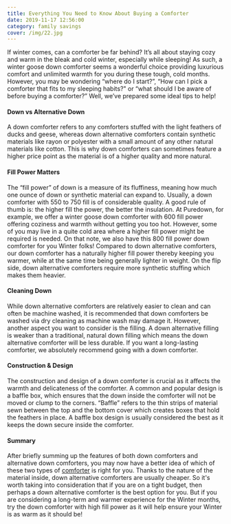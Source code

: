 ```yaml
---
title: Everything You Need to Know About Buying a Comforter
date: 2019-11-17 12:56:00
category: family savings
cover: /img/22.jpg
---
```


If winter comes, can a comforter be far behind? It’s all about staying cozy and warm in the bleak and cold winter, especially while sleeping! As such, a winter goose down comforter seems a wonderful choice providing luxurious comfort and unlimited warmth for you during these tough, cold months. However, you may be wondering “where do I start?”, “How can I pick a comforter that fits to my sleeping habits?" or “what should I be aware of before buying a comforter?” Well, we’ve prepared some ideal tips to help!

#### Down vs Alternative Down

A down comforter refers to any comforters stuffed with the light feathers of ducks and geese, whereas down alternative comforters contain synthetic materials like rayon or polyester with a small amount of any other natural materials like cotton. This is why down comforters can sometimes feature a higher price point as the material is of a higher quality and more natural.

<!-- more -->

#### Fill Power Matters

The “fill power” of down is a measure of its fluffiness, meaning how much one ounce of down or synthetic material can expand to. Usually, a down comforter with 550 to 750 fill is of considerable quality. A good rule of thumb is: the higher fill the power, the better the insulation. At Puredown, for example, we offer a winter goose down comforter with 600 fill power offering coziness and warmth without getting you too hot. However, some of you may live in a quite cold area where a higher fill power might be required is needed. On that note, we also have this 800 fill power down comforter for you Winter folks!
Compared to down alternative comforters, our down comforter has a naturally higher fill power thereby keeping you warmer, while at the same time being generally lighter in weight. On the flip side, down alternative comforters require more synthetic stuffing which makes them heavier.

#### Cleaning Down

While down alternative comforters are relatively easier to clean and can often be machine washed, it is recommended that down comforters be washed via dry cleaning as machine wash may damage it. However, another aspect you want to consider is the filling. A down alternative filling is weaker than a traditional, natural down filling which means the down alternative comforter will be less durable. If you want a long-lasting comforter, we absolutely recommend going with a down comforter.

#### Construction & Design

The construction and design of a down comforter is crucial as it affects the warmth and delicateness of the comforter. A common and popular design is a baffle box, which ensures that the down inside the comforter will not be moved or clump to the corners. “Baffle” refers to the thin strips of material sewn between the top and the bottom cover which creates boxes that hold the feathers in place. A baffle box design is usually considered the best as it keeps the down secure inside the comforter.

#### Summary

After briefly summing up the features of both down comforters and alternative down comforters, you may now have a better idea of which of these two types of [comforter](https://puredown.com/products/softest-comforter) is right for you. Thanks to the nature of the material inside, down alternative comforters are usually cheaper. So it's worth taking into consideration that if you are on a tight budget, then perhaps a down alternative comforter is the best option for you. But if you are considering a long-term and warmer experience for the Winter months, try the down comforter with high fill power as it will help ensure your Winter is as warm as it should be!
